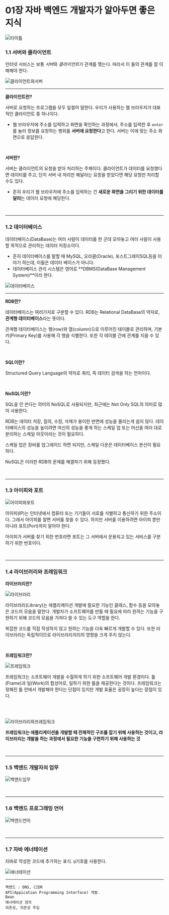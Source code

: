 # 01장 자바 백엔드 개발자가 알아두면 좋은 지식

![타이틀](https://github.com/user-attachments/assets/02a0b78f-27fb-4e78-9a85-9011d9a9f725)

### 1.1 서버와 클라이언트

인터넷 서비스는 보통 *서버*와 *클라이언트*가 관계를 맺는다. 따라서 이 둘의 관계를 잘 이해해야 한다.

![클라이언트와서버](https://github.com/user-attachments/assets/1c24edb1-8a23-4b65-89e3-8225ed5abadd)

---

**클라이언트란?**

서버로 요청하는 프로그램을 모두 일컬어 말한다. 우리가 사용하는 웹 브라우저가 대표적인 클라이언트 중 하나이다.
- 웹 브라우저에 주소를 입력하고 화면을 확인하는 과정에서, 주소를 입력한 후 `enter`를 눌러 정보를 요청하는 행위를 **서버에 요청한다**고 한다. 서버는 이에 맞는 주소 화면으로 응답한다.

<br>

**서버란?**

서버는 클라이언트의 요청을 받아 처리하는 주체이다. 클라이언트가 데이터를 요청했다면 데이터를 주고, 단지 서버 내 처리만 해달라는 요청을 받았다면 해당 요청만 처리할 수도 있다.
- 흔히 우리가 웹 브라우저에 주소를 입력하는 건 **새로운 화면을 그리기 위한 데이터를 달라**는 데이터 요청에 해당한다.

<br>

---
### 1.2 데이터베이스

데이터베이스(DataBase)는 여러 사람이 데이터를 한 군데 모아놓고 여러 사람이 사용할 목적으로 관리하는 데이터 저장소이다.
- 흔히 데이터베이스를 말할 때 MySQL, 오라클(Oracle), 포스트그레이SQL등을 이야기 하는데, 이들은 데이터 베이스가 아니다.
- 데이터베이스 관리 시스템은 영어로 **DBMS(DataBase Management System)**이라 한다.

![데이터베이스](https://github.com/user-attachments/assets/311db0f5-652e-4895-97ed-2d64ac9693d9)

---

**RDB란?**

데이터베이스는 여러가지로 구분할 수 있다. RDB는 Relational DataBase의 약자로, **관계형 데이터베이스**라는 뜻이다.

관계형 데이터베이스는 행(row)와 열(column)으로 이루어진 테이블로 관리하며, 기본키(Primary Key)를 사용해 각 행을 식별한다. 또한 각 테이블 간에 관계를 지을 수 있다.

<br>

**SQL이란?**

Structured Query Language의 약자로 쿼리, 즉 데이터 검색을 하는 언어이다.

<br>

**NoSQL이란?**

SQL을 안 쓴다는 의미의 NoSQL로 사용되지만, 최근에는 Not Only SQL의 의미로 많이 사용한다.

RDB는 데이터 저장, 질의, 수정, 삭제가 용이한 반면에 성능을 올리는게 쉽지 않다. 데이터베이스의 성능을 높이려면 머신의 성능을 좋게 하는 스케일 업 또는 머신을 여러 대로 분리하는 스케일 아웃이라는 것이 필요하다. 

스케일 업은 장비를 업그레이드 하면 되지만, 스케일 다운은 데이터베이스 분산이 필요하다.

NoSQL은 이러한 RDB의 문제를 해결하기 위해 등장했다.

<br>

---

### 1.3 아이피와 포트

![아이피와포트](https://github.com/user-attachments/assets/5b26be45-57a6-4de0-ac02-f24d672725ef)

아이피(IP)는 인터넷에서 컴퓨터 또는 기기들이 서로를 식별하고 통신하기 위한 주소이다. 그래서 아이피를 알면 서버를 찾을 수 있다. 하지만 서버를 이용하려면 아이피 뿐만 아니라 포트(Port)까지 알아야 한다.

아이피가 서버를 찾기 위한 번호라면 포트는 그 서버에서 운용되고 있는 서비스를 구분하기 위한 번호이다.

<br>

---

### 1.4 라이브러리와 프레임워크

**라이브러리란?**

![라이브러리](https://github.com/user-attachments/assets/b7729604-d2d7-4d49-8a6b-0a9d14975955)

라이브러리(Library)는 애플리케이션 개발에 필요한 기능인 클래스, 함수 등을 모아놓은 코드의 모음을 말한다. 개발자가 소프트웨어를 만들 때 필요에 따라 원하는 기능을 구현하기 위해 코드의 모음을 가져다 쓸 수 있는 도구 역할을 한다.

복잡한 코드를 직접 작성하지 않고 원하는 기능을 더욱 빠르게 개발할 수 있다. 또한 라이브러리는 독립적이므로 라이브러리끼리의 영향을 크게 주지 않는다.

<br>

**프레임워크란?**

![프레임워크](https://github.com/user-attachments/assets/712fb19e-629d-4dfa-8fc1-608d26728b08)

프레임워크는 소프트웨어 개발을 수월하게 하기 위한 소프트웨어 개발 환경이다. 틀(Frame)과 일(Work)의 합성어로, 일하기 위한 틀을 제공한다는 것이다. 프레임워크는 정해진 틀 안에서 개발해야 한다는 단점이 있지만 개발 효율은 굉장히 높다는 장점이 있다.

<br>
<br>

![라이브러리와프레임워크](https://github.com/user-attachments/assets/3ab0cd7c-a3e4-4fe1-83da-497c4abeec3f)

**프레임워크는 애플리케이션을 개발할 때 전체적인 구조를 잡기 위해 사용하는 것이고, 라이브러리는 개발을 하는 과정에서 필요한 기능을 구현하기 위해 사용하는 것**

<br>

---

### 1.5 백엔드 개발자의 업무

![백엔드임무](https://github.com/user-attachments/assets/7a4efd8e-d666-48d0-a924-2e50f564cbcf)

<br>

---

### 1.6 백엔드 프로그래밍 언어

![백엔드언어](https://github.com/user-attachments/assets/5e40535d-ded4-4ac0-b533-e9c2680b7f05)

<br>

---

### 1.7 자바 에너테이션

자바로 작성한 코드에 추가하는 표식. `@`기호를 사용한다.

![애너테이션](https://github.com/user-attachments/assets/bc5790bf-cd55-47c4-8625-7441384fdea2)

---

    백엔드 : DNS, CIDR
    API(Appication Programming Interface) 개발.
    Bean
    애너테이션 정의
    의존성, 의존성 주입